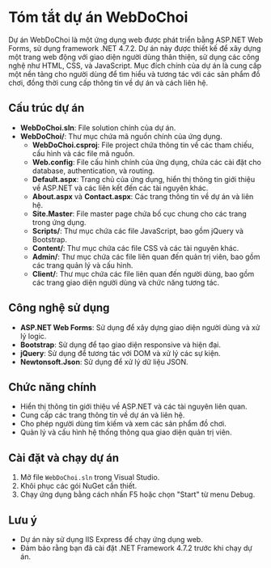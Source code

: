 # Tóm tắt dự án WebDoChoi

Dự án WebDoChoi là một ứng dụng web được phát triển bằng ASP.NET Web Forms, sử dụng framework .NET 4.7.2. Dự án này được thiết kế để xây dựng một trang web động với giao diện người dùng thân thiện, sử dụng các công nghệ như HTML, CSS, và JavaScript. Mục đích chính của dự án là cung cấp một nền tảng cho người dùng để tìm hiểu và tương tác với các sản phẩm đồ chơi, đồng thời cung cấp thông tin về dự án và cách liên hệ.

## Cấu trúc dự án

- **WebDoChoi.sln**: File solution chính của dự án.
- **WebDoChoi/**: Thư mục chứa mã nguồn chính của ứng dụng.
  - **WebDoChoi.csproj**: File project chứa thông tin về các tham chiếu, cấu hình và các file mã nguồn.
  - **Web.config**: File cấu hình chính của ứng dụng, chứa các cài đặt cho database, authentication, và routing.
  - **Default.aspx**: Trang chủ của ứng dụng, hiển thị thông tin giới thiệu về ASP.NET và các liên kết đến các tài nguyên khác.
  - **About.aspx** và **Contact.aspx**: Các trang thông tin về dự án và liên hệ.
  - **Site.Master**: File master page chứa bố cục chung cho các trang trong ứng dụng.
  - **Scripts/**: Thư mục chứa các file JavaScript, bao gồm jQuery và Bootstrap.
  - **Content/**: Thư mục chứa các file CSS và các tài nguyên khác.
  - **Admin/**: Thư mục chứa các file liên quan đến quản trị viên, bao gồm các trang quản lý và cấu hình.
  - **Client/**: Thư mục chứa các file liên quan đến người dùng, bao gồm các trang giao diện người dùng và chức năng tương tác.

## Công nghệ sử dụng

- **ASP.NET Web Forms**: Sử dụng để xây dựng giao diện người dùng và xử lý logic.
- **Bootstrap**: Sử dụng để tạo giao diện responsive và hiện đại.
- **jQuery**: Sử dụng để tương tác với DOM và xử lý các sự kiện.
- **Newtonsoft.Json**: Sử dụng để xử lý dữ liệu JSON.

## Chức năng chính

- Hiển thị thông tin giới thiệu về ASP.NET và các tài nguyên liên quan.
- Cung cấp các trang thông tin về dự án và liên hệ.
- Cho phép người dùng tìm kiếm và xem các sản phẩm đồ chơi.
- Quản lý và cấu hình hệ thống thông qua giao diện quản trị viên.

## Cài đặt và chạy dự án

1. Mở file `WebDoChoi.sln` trong Visual Studio.
2. Khôi phục các gói NuGet cần thiết.
3. Chạy ứng dụng bằng cách nhấn F5 hoặc chọn "Start" từ menu Debug.

## Lưu ý

- Dự án này sử dụng IIS Express để chạy ứng dụng web.
- Đảm bảo rằng bạn đã cài đặt .NET Framework 4.7.2 trước khi chạy dự án.
